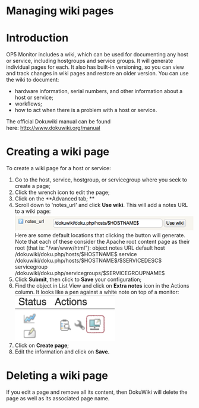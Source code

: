 # Managing wiki pages

# Introduction

OP5 Monitor includes a wiki, which can be used for documenting any host or service, including hostgroups and service groups. It will generate individual pages for each. It also has built-in versioning, so you can view and track changes in wiki pages and restore an older version. You can use the wiki to document:

- hardware information, serial numbers, and other information about a host or service;
- workflows;
- how to act when there is a problem with a host or service.

The official Dokuwiki manual can be found here: <http://www.dokuwiki.org/manual>

# Creating a wiki page

To create a wiki page for a host or service:

1. Go to the host, service, hostgroup, or servicegroup where you seek to create a page;
2. Click the wrench icon to edit the page;
3. Click on the **Advanced tab;
    **
4. Scroll down to 'notes\_url' and click **Use wiki**. This will add a notes URL to a wiki page:
    ![](attachments/16482371/23793052.png)
    Here are some default locations that clicking the button will generate. Note that each of these consider the Apache root content page as their root (that is: "/var/www/html"):
    object
    notes URL default
    host
    /dokuwiki/doku.php/hosts/\$HOSTNAME\$
    service
    /dokuwiki/doku.php/hosts/\$HOSTNAME\$/\$SERVICEDESC\$
    servicegroup
    /dokuwiki/doku.php/servicegroups/\$SERVICEGROUPNAME\$
5. Click **Submit**, then click to **Save** your configuration;
6. Find the object in List View and click on **Extra notes** icon in the Actions column. It looks like a pen against a white note on top of a monitor:
    ![](attachments/16482371/23793054.png)
7. Click on **Create page**;
8. Edit the information and click on **Save.**

# Deleting a wiki page

If you edit a page and remove all its content, then DokuWiki will delete the page as well as its associated page name.
